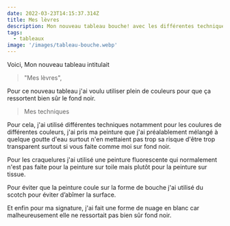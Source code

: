 ```yaml
---
date: 2022-03-23T14:15:37.314Z
title: Mes lèvres
description: Mon nouveau tableau bouche! avec les différentes techniques que j'ai utiliser.
tags:
  - tableaux
image: '/images/tableau-bouche.webp'
---
```

Voici, Mon nouveau tableau intitulait

> "Mes lèvres",

Pour ce nouveau tableau j'ai voulu utiliser plein de couleurs pour que ça ressortent bien sûr le fond noir.

> Mes techniques

Pour cela, j'ai utilisé différentes techniques notamment pour les coulures de différentes couleurs, j'ai pris ma peinture que j'ai préalablement mélangé à quelque goutte d'eau surtout n'en mettaient pas trop sa risque d'être trop transparent surtout si vous faite comme moi sur fond noir.

Pour les craquelures j'ai utilisé une peinture fluorescente qui normalement n'est pas faite pour la peinture sur toile mais plutôt pour la peinture sur tissue.

Pour éviter que la peinture coule sur la forme de bouche j'ai utilisé du scotch pour éviter d’abîmer la surface.

Et enfin pour ma signature, j'ai fait une forme de nuage en blanc car malheureusement elle ne ressortait pas bien sûr fond noir.
